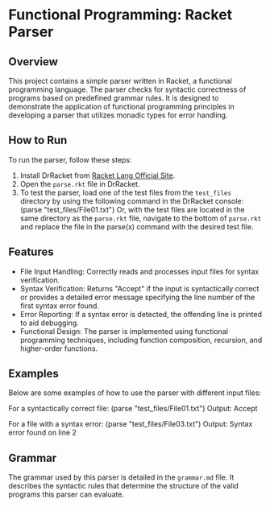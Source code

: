 # Functional Programming: Racket Parser

## Overview
This project contains a simple parser written in Racket, a functional programming language. The parser checks for syntactic correctness of programs based on predefined grammar rules. It is designed to demonstrate the application of functional programming principles in developing a parser that utilizes monadic types for error handling.

## How to Run
To run the parser, follow these steps:
1. Install DrRacket from [Racket Lang Official Site](https://racket-lang.org/).
2. Open the `parse.rkt` file in DrRacket.
3. To test the parser, load one of the test files from the `test_files` directory by using the following command in the DrRacket console:
   (parse "test_files/File01.txt")
   Or, with the test files are located in the same directory as the `parse.rkt` file, navigate to the bottom of `parse.rkt` and replace the file in the parse(x) command with the desired test file.

## Features
- File Input Handling: Correctly reads and processes input files for syntax verification.
- Syntax Verification: Returns "Accept" if the input is syntactically correct or provides a detailed error message specifying the line number of the first syntax error found.
- Error Reporting: If a syntax error is detected, the offending line is printed to aid debugging.
- Functional Design: The parser is implemented using functional programming techniques, including function composition, recursion, and higher-order functions.

## Examples
Below are some examples of how to use the parser with different input files:

For a syntactically correct file:
(parse "test_files/File01.txt")
Output: Accept

For a file with a syntax error:
(parse "test_files/File03.txt")
Output: Syntax error found on line 2

## Grammar
The grammar used by this parser is detailed in the `grammar.md` file. It describes the syntactic rules that determine the structure of the valid programs this parser can evaluate.
